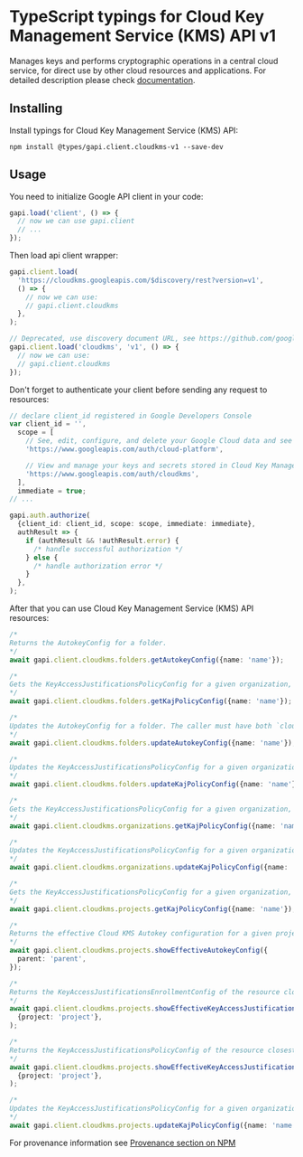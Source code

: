 # TypeScript typings for Cloud Key Management Service (KMS) API v1

Manages keys and performs cryptographic operations in a central cloud service, for direct use by other cloud resources and applications.
For detailed description please check [documentation](https://cloud.google.com/kms/).

## Installing

Install typings for Cloud Key Management Service (KMS) API:

```
npm install @types/gapi.client.cloudkms-v1 --save-dev
```

## Usage

You need to initialize Google API client in your code:

```typescript
gapi.load('client', () => {
  // now we can use gapi.client
  // ...
});
```

Then load api client wrapper:

```typescript
gapi.client.load(
  'https://cloudkms.googleapis.com/$discovery/rest?version=v1',
  () => {
    // now we can use:
    // gapi.client.cloudkms
  },
);
```

```typescript
// Deprecated, use discovery document URL, see https://github.com/google/google-api-javascript-client/blob/master/docs/reference.md#----gapiclientloadname----version----callback--
gapi.client.load('cloudkms', 'v1', () => {
  // now we can use:
  // gapi.client.cloudkms
});
```

Don't forget to authenticate your client before sending any request to resources:

```typescript
// declare client_id registered in Google Developers Console
var client_id = '',
  scope = [
    // See, edit, configure, and delete your Google Cloud data and see the email address for your Google Account.
    'https://www.googleapis.com/auth/cloud-platform',

    // View and manage your keys and secrets stored in Cloud Key Management Service
    'https://www.googleapis.com/auth/cloudkms',
  ],
  immediate = true;
// ...

gapi.auth.authorize(
  {client_id: client_id, scope: scope, immediate: immediate},
  authResult => {
    if (authResult && !authResult.error) {
      /* handle successful authorization */
    } else {
      /* handle authorization error */
    }
  },
);
```

After that you can use Cloud Key Management Service (KMS) API resources: <!-- TODO: make this work for multiple namespaces -->

```typescript
/*
Returns the AutokeyConfig for a folder.
*/
await gapi.client.cloudkms.folders.getAutokeyConfig({name: 'name'});

/*
Gets the KeyAccessJustificationsPolicyConfig for a given organization, folder, or project.
*/
await gapi.client.cloudkms.folders.getKajPolicyConfig({name: 'name'});

/*
Updates the AutokeyConfig for a folder. The caller must have both `cloudkms.autokeyConfigs.update` permission on the parent folder and `cloudkms.cryptoKeys.setIamPolicy` permission on the provided key project. A KeyHandle creation in the folder's descendant projects will use this configuration to determine where to create the resulting CryptoKey.
*/
await gapi.client.cloudkms.folders.updateAutokeyConfig({name: 'name'});

/*
Updates the KeyAccessJustificationsPolicyConfig for a given organization, folder, or project.
*/
await gapi.client.cloudkms.folders.updateKajPolicyConfig({name: 'name'});

/*
Gets the KeyAccessJustificationsPolicyConfig for a given organization, folder, or project.
*/
await gapi.client.cloudkms.organizations.getKajPolicyConfig({name: 'name'});

/*
Updates the KeyAccessJustificationsPolicyConfig for a given organization, folder, or project.
*/
await gapi.client.cloudkms.organizations.updateKajPolicyConfig({name: 'name'});

/*
Gets the KeyAccessJustificationsPolicyConfig for a given organization, folder, or project.
*/
await gapi.client.cloudkms.projects.getKajPolicyConfig({name: 'name'});

/*
Returns the effective Cloud KMS Autokey configuration for a given project.
*/
await gapi.client.cloudkms.projects.showEffectiveAutokeyConfig({
  parent: 'parent',
});

/*
Returns the KeyAccessJustificationsEnrollmentConfig of the resource closest to the given project in hierarchy.
*/
await gapi.client.cloudkms.projects.showEffectiveKeyAccessJustificationsEnrollmentConfig(
  {project: 'project'},
);

/*
Returns the KeyAccessJustificationsPolicyConfig of the resource closest to the given project in hierarchy.
*/
await gapi.client.cloudkms.projects.showEffectiveKeyAccessJustificationsPolicyConfig(
  {project: 'project'},
);

/*
Updates the KeyAccessJustificationsPolicyConfig for a given organization, folder, or project.
*/
await gapi.client.cloudkms.projects.updateKajPolicyConfig({name: 'name'});
```

For provenance information see [Provenance section on NPM](https://www.npmjs.com/package/@maxim_mazurok/gapi.client.cloudkms-v1#Provenance:~:text=none-,Provenance,-Built%20and%20signed)
